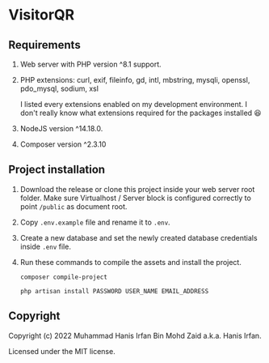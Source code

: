 # VisitorQR

## Requirements
1. Web server with PHP version ^8.1 support.
2. PHP extensions: curl, exif, fileinfo, gd, intl, mbstring, mysqli, openssl, pdo_mysql, sodium, xsl

    I listed every extensions enabled on my development environment. I don't really know what extensions required for the packages installed :laughing:

3. NodeJS version ^14.18.0.
4. Composer version ^2.3.10

## Project installation

1. Download the release or clone this project inside your web server root folder. Make sure Virtualhost / Server block is configured correctly to point `/public` as document root.
2. Copy `.env.example` file and rename it to `.env`.
3. Create a new database and set the newly created database credentials inside `.env` file.
4. Run these commands to compile the assets and install the project.

    `composer compile-project`

    `php artisan install PASSWORD USER_NAME EMAIL_ADDRESS`

## Copyright

Copyright (c) 2022 Muhammad Hanis Irfan Bin Mohd Zaid a.k.a. Hanis Irfan.

Licensed under the MIT license.

